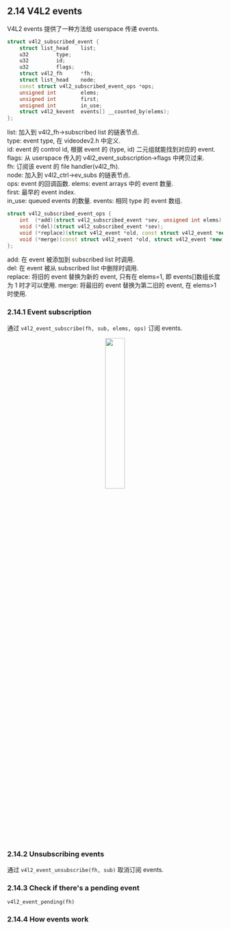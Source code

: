## 2.14 V4L2 events

V4L2 events 提供了一种方法给 userspace 传递 events.

```c++
struct v4l2_subscribed_event {
	struct list_head	list;
	u32			type;
	u32			id;
	u32			flags;
	struct v4l2_fh		*fh;
	struct list_head	node;
	const struct v4l2_subscribed_event_ops *ops;
	unsigned int		elems;
	unsigned int		first;
	unsigned int		in_use;
	struct v4l2_kevent	events[] __counted_by(elems);
};
```

list: 加入到 v4l2_fh->subscribed list 的链表节点.  
type: event type, 在 videodev2.h 中定义.  
id: event 的 control id, 根据 event 的 (type, id) 二元组就能找到对应的 event.  
flags: 从 userspace 传入的 v4l2_event_subscription->flags 中拷贝过来.  
fh: 订阅该 event 的 file handler(v4l2_fh).  
node: 加入到 v4l2_ctrl->ev_subs 的链表节点.  
ops: event 的回调函数.
elems: event arrays 中的 event 数量.  
first: 最早的 event index.  
in_use: queued events 的数量.
events: 相同 type 的 event 数组.

```c++
struct v4l2_subscribed_event_ops {
	int  (*add)(struct v4l2_subscribed_event *sev, unsigned int elems);
	void (*del)(struct v4l2_subscribed_event *sev);
	void (*replace)(struct v4l2_event *old, const struct v4l2_event *new);
	void (*merge)(const struct v4l2_event *old, struct v4l2_event *new);
};
```

add: 在 event 被添加到 subscribed list 时调用.  
del: 在 event 被从 subscribed list 中删除时调用.  
replace: 将旧的 event 替换为新的 event, 只有在 elems=1, 即 events[]数组长度为 1 时才可以使用.
merge: 将最旧的 event 替换为第二旧的 event, 在 elems>1 时使用.

### 2.14.1 Event subscription

通过 `v4l2_event_subscribe(fh, sub, elems, ops)` 订阅 events.

<div align="center">
<img src="https://xyc-1316422823.cos.ap-shanghai.myqcloud.com/20250211143545.png" width="30%">
</div>

### 2.14.2 Unsubscribing events

通过 `v4l2_event_unsubscribe(fh, sub)` 取消订阅 events.

### 2.14.3 Check if there's a pending event

`v4l2_event_pending(fh)`

### 2.14.4 How events work
